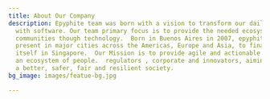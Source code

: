 ```yaml
---
title: About Our Company
description: Epyphite team was born with a vision to transform our daily lives, safely
  with software. Our team primary focus is to provide the needed ecosystem to empower
  communities though technology.  Born in Buenos Aires in 2007, epyphite has been
  present in major cities across the Americas, Europe and Asia, to finally establish
  itself in Singapore.  Our Mission is to provide agile and actionable solutions to
  an ecosystem of people.  regulators , corporate and innovators, aiming to become
  a better, safer, fair and resilient society.
bg_image: images/featue-bg.jpg

---
```

